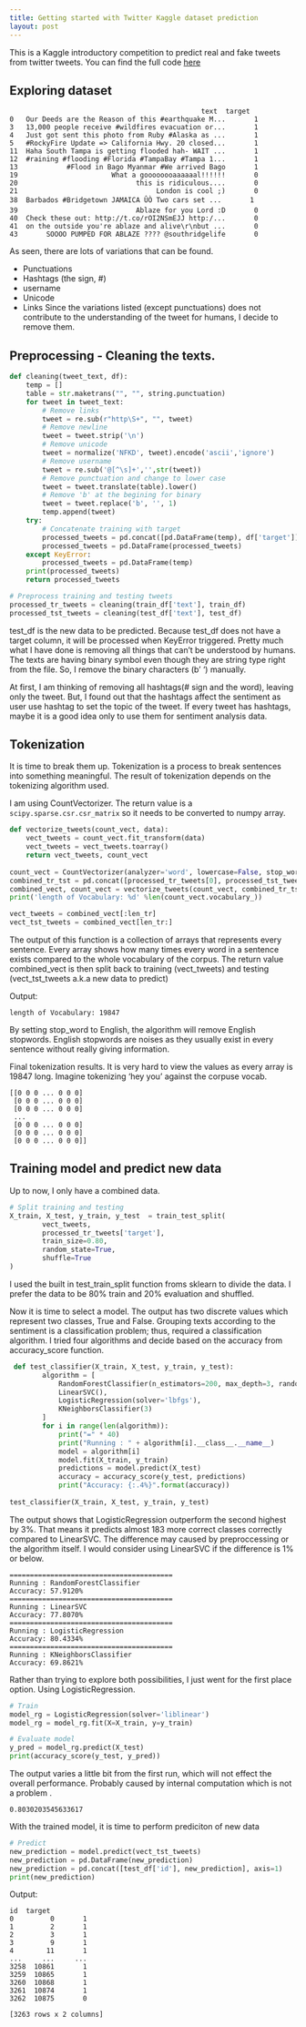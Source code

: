 ```yaml
---
title: Getting started with Twitter Kaggle dataset prediction
layout: post
---
```


This is a Kaggle introductory competition to predict real and fake tweets from twitter tweets. You can find the full code [here](https://github.com/devennn/blog-code/blob/master/disaster-tweets-sklearn.ipynb)

## Exploring dataset
```
                                               text  target  
0   Our Deeds are the Reason of this #earthquake M...       1  
3   13,000 people receive #wildfires evacuation or...       1  
4   Just got sent this photo from Ruby #Alaska as ...       1  
5   #RockyFire Update => California Hwy. 20 closed...       1    
11  Haha South Tampa is getting flooded hah- WAIT ...       1  
12  #raining #flooding #Florida #TampaBay #Tampa 1...       1  
13            #Flood in Bago Myanmar #We arrived Bago       1   
19                       What a goooooooaaaaaal!!!!!!       0  
20                             this is ridiculous....       0  
21                                  London is cool ;)       0    
38  Barbados #Bridgetown JAMAICA ÛÒ Two cars set ...       1  
39                             Ablaze for you Lord :D       0  
40  Check these out: http://t.co/rOI2NSmEJJ http:/...       0  
41  on the outside you're ablaze and alive\r\nbut ...       0  
43       SOOOO PUMPED FOR ABLAZE ???? @southridgelife       0   
```

As seen, there are lots of variations that can be found.
  - Punctuations
  - Hashtags (the sign, #)
  - username
  - Unicode
  - Links
Since the variations listed (except punctuations) does not contribute to the understanding of the tweet for humans, I decide to remove them.

## Preprocessing - Cleaning the texts.
```python
def cleaning(tweet_text, df):
    temp = []
    table = str.maketrans("", "", string.punctuation)
    for tweet in tweet_text:
        # Remove links
        tweet = re.sub(r"http\S+", "", tweet)
        # Remove newline
        tweet = tweet.strip('\n')
        # Remove unicode
        tweet = normalize('NFKD', tweet).encode('ascii','ignore')
        # Remove username
        tweet = re.sub('@[^\s]+','',str(tweet))
        # Remove punctuation and change to lower case
        tweet = tweet.translate(table).lower()
        # Remove 'b' at the begining for binary
        tweet = tweet.replace('b', '', 1)
        temp.append(tweet)
    try:
        # Concatenate training with target
        processed_tweets = pd.concat([pd.DataFrame(temp), df['target']], axis=1)
        processed_tweets = pd.DataFrame(processed_tweets)
    except KeyError:
        processed_tweets = pd.DataFrame(temp)
    print(processed_tweets)
    return processed_tweets

# Preprocess training and testing tweets
processed_tr_tweets = cleaning(train_df['text'], train_df)
processed_tst_tweets = cleaning(test_df['text'], test_df)
```

test_df is the new data to be predicted. Because test_df does not have a target column, it will be processed when KeyError triggered. Pretty much what I have done is removing all things that can’t be understood by humans.
The texts are having binary symbol even though they are string type right from the file. So, I remove the binary characters (b’ ‘) manually.

At first, I am thinking of removing all hashtags(# sign and the word), leaving only the tweet. But, I found out that the hashtags affect the sentiment as user use hashtag to set the topic of the tweet. If every tweet has hashtags, maybe it is a good idea only to use them for sentiment analysis data.

## Tokenization

It is time to break them up. Tokenization is a process to break sentences into something meaningful. The result of tokenization depends on the tokenizing algorithm used.

I am using CountVectorizer. The return value is a ```scipy.sparse.csr.csr_matrix``` so it needs to be converted to numpy array.

```python
def vectorize_tweets(count_vect, data):
    vect_tweets = count_vect.fit_transform(data)
    vect_tweets = vect_tweets.toarray()
    return vect_tweets, count_vect
    
count_vect = CountVectorizer(analyzer='word', lowercase=False, stop_words='english')
combined_tr_tst = pd.concat([processed_tr_tweets[0], processed_tst_tweets[0]], axis=0)
combined_vect, count_vect = vectorize_tweets(count_vect, combined_tr_tst)
print('length of Vocabulary: %d' %len(count_vect.vocabulary_))

vect_tweets = combined_vect[:len_tr]
vect_tst_tweets = combined_vect[len_tr:]
```

The output of this function is a collection of arrays that represents every sentence. Every array shows how many times every word in a sentence exists compared to the whole vocabulary of the corpus. The return value combined_vect is then split back to training (vect_tweets) and testing (vect_tst_tweets a.k.a new data to predict)

Output:

```
length of Vocabulary: 19847
```

By setting stop_word to English, the algorithm will remove English stopwords. English stopwords are noises as they usually exist in every sentence without really giving information.

Final tokenization results. It is very hard to view the values as every array is 19847 long. Imagine tokenizing ‘hey you’ against the corpuse vocab.

```
[[0 0 0 ... 0 0 0]
 [0 0 0 ... 0 0 0]
 [0 0 0 ... 0 0 0]
 ...
 [0 0 0 ... 0 0 0]
 [0 0 0 ... 0 0 0]
 [0 0 0 ... 0 0 0]]
```

## Training model and predict new data

Up to now, I only have a combined data.
```python
# Split training and testing
X_train, X_test, y_train, y_test  = train_test_split(
        vect_tweets, 
        processed_tr_tweets['target'],
        train_size=0.80, 
        random_state=True,
        shuffle=True
)
```

I used the built in test_train_split function froms sklearn to divide the data. I prefer the data to be 80% train and 20% evaluation and shuffled.

Now it is time to select a model. The output has two discrete values which represent two classes, True and False. Grouping texts according to the sentiment is a classification problem; thus, required a classification algorithm. I tried four algorithms and decide based on the accuracy from accuracy_score function.

```python
 def test_classifier(X_train, X_test, y_train, y_test):
        algorithm = [
            RandomForestClassifier(n_estimators=200, max_depth=3, random_state=0),
            LinearSVC(),
            LogisticRegression(solver='lbfgs'),
            KNeighborsClassifier(3)
        ]
        for i in range(len(algorithm)):
            print("=" * 40)
            print("Running : " + algorithm[i].__class__.__name__)
            model = algorithm[i]
            model.fit(X_train, y_train)
            predictions = model.predict(X_test)
            accuracy = accuracy_score(y_test, predictions)
            print("Accuracy: {:.4%}".format(accuracy))
            
test_classifier(X_train, X_test, y_train, y_test)
```

The output shows that LogisticRegression outperform the second highest by 3%. That means it predicts almost 183 more correct classes correctly compared to LinearSVC. The difference may caused by preproccessing or the algorithm itself. I would consider using LinearSVC if the difference is 1% or below. 

```
========================================
Running : RandomForestClassifier
Accuracy: 57.9120%
========================================
Running : LinearSVC
Accuracy: 77.8070%
========================================
Running : LogisticRegression
Accuracy: 80.4334%
========================================
Running : KNeighborsClassifier
Accuracy: 69.8621%
```

Rather than trying to explore both possibilities, I just went for the first place option. Using LogisticRegression.

```python
# Train
model_rg = LogisticRegression(solver='liblinear')
model_rg = model_rg.fit(X=X_train, y=y_train)

# Evaluate model
y_pred = model_rg.predict(X_test)
print(accuracy_score(y_test, y_pred))
```

The output varies a little bit from the first run, which will not effect the overall performance. Probably caused by internal computation which is not a problem .

```
0.8030203545633617
```

With the trained model, it is time to perform prediciton of new data

```python
# Predict
new_prediction = model.predict(vect_tst_tweets)
new_prediction = pd.DataFrame(new_prediction)
new_prediction = pd.concat([test_df['id'], new_prediction], axis=1)
print(new_prediction)
```

Output:

```
id  target
0         0       1
1         2       1
2         3       1
3         9       1
4        11       1
...     ...     ...
3258  10861       1
3259  10865       1
3260  10868       1
3261  10874       1
3262  10875       0

[3263 rows x 2 columns]
```
